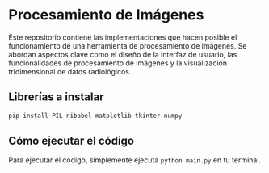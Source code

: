 # Procesamiento de Imágenes 

Este repositorio contiene las implementaciones que hacen posible el funcionamiento de una herramienta de procesamiento de imágenes. Se abordan aspectos clave como el diseño de la interfaz de usuario, las funcionalidades de procesamiento de imágenes y la visualización tridimensional de datos radiológicos.



## Librerías a instalar
```bash
pip install PIL nibabel matplotlib tkinter numpy
```

## Cómo ejecutar el código
Para ejecutar el código, simplemente ejecuta `python main.py` en tu terminal.

